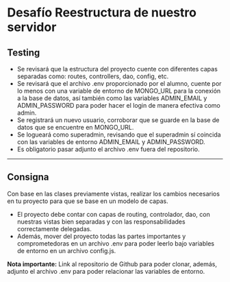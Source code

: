 # Desafío Reestructura de nuestro servidor

## Testing

- Se revisará que la estructura del proyecto cuente con diferentes capas separadas como: routes, controllers, dao, config, etc.
- Se revisará que el archivo .env proporcionado por el alumno, cuente por lo menos con una variable de entorno de MONGO_URL para la conexión a la base de datos, así también como las variables ADMIN_EMAIL y ADMIN_PASSWORD para poder hacer el login de manera efectiva como admin.
- Se registrará un nuevo usuario, corroborar que se guarde en la base de datos que se encuentre en MONGO_URL.
- Se logueará como superadmin, revisando que el superadmin sí coincida con las variables de entorno ADMIN_EMAIL y ADMIN_PASSWORD.
- Es obligatorio pasar adjunto el archivo .env fuera del repositorio.

---

## Consigna

Con base en las clases previamente vistas, realizar los cambios necesarios en tu proyecto para que se base en un modelo de capas.

- El proyecto debe contar con capas de routing, controlador, dao, con nuestras vistas bien separadas y con las responsabilidades correctamente delegadas.
- Además, mover del proyecto todas las partes importantes y comprometedoras en un archivo .env para poder leerlo bajo variables de entorno en un archivo config.js.

**Nota importante:** Link al repositorio de Github para poder clonar, además, adjunto el archivo .env para poder relacionar las variables de entorno.
